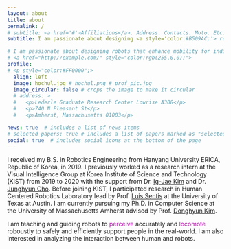 ```yaml
---
layout: about
title: about
permalink: /
# subtitle: <a href='#'>Affiliations</a>. Address. Contacts. Moto. Etc.
subtitle: I am passionate about designing <a style='color:#B509AC;'> robots </a> that enhance <a style='color:#B509AC;'>mobility</a> for individuals. Please refer to my <a href="/assets/pdf/resume-hochul.pdf" target="_blank">CV</a> for details.

# I am passionate about designing robots that enhance mobility for individuals. Please refer to my CV for more information.
# <a href="http://example.com/" style="color:rgb(255,0,0);">
profile:
# <p style="color:#FF0000";>
  align: left
  image: hochul.jpg # hochul.png # prof_pic.jpg
  image_circular: false # crops the image to make it circular
  # address: >
  #   <p>Lederle Graduate Research Center Lowrise A308</p>
  #   <p>740 N Pleasant St</p>
  #   <p>Amherst, Massachusetts 01003</p>

news: true  # includes a list of news items
# selected_papers: true # includes a list of papers marked as "selected={true}"
social: true  # includes social icons at the bottom of the page
---
```


I received my B.S. in Robotics Engineering from Hanyang University ERICA, Republic of Korea, in 2019. 
I previously worked as a research intern at the Visual Intelligence Group at Korea Institute of Science and Technology (KIST) from 2019 to 2020 with the support from Dr. [Ig-Jae Kim](https://sites.google.com/view/ijkim) and Dr. [Junghyun Cho](https://junghyuncho.notion.site/Junghyun-Cho-36f85eff362148dab9e23e6628fe3551). 
Before joining KIST, I participated research in Human Centered Robotics Laboratory lead by Prof. [Luis Sentis](https://www.ae.utexas.edu/people/faculty/faculty-directory/sentis) at the University of Texas at Austin.
I am currently pursuing my Ph.D. in Computer Science at the University of Massachusetts Amherst advised by Prof. [Donghyun Kim](https://www.cics.umass.edu/people/kim-donghyun).
<!-- fortunate to be  -->

I am teaching and guiding robots to <a style='color:#B509AC;'> perceive</a> accurately and <a style='color:#B509AC;'> locomote</a> roboustly to safely and efficiently support people in the real-world. I am also interested in analyzing the interaction between human and robots.
